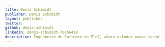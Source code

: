 ```yaml
---
title: Denis Schimidt
publisher: Denis Schimidt
layout: publisher
twitter:
github: denis-schimidt
linkedin: denis-schimidt-707b6418
description: Engenheiro de Software no Elo7, adora estudar novas tecnologias, assim como viajar.   
---
```

